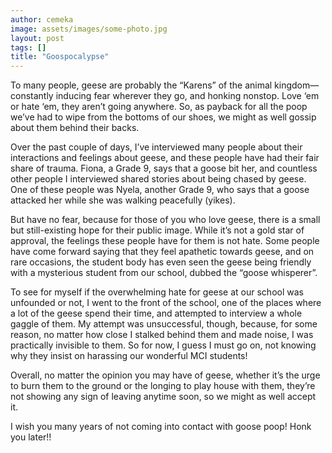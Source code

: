 ```yaml
---
author: cemeka
image: assets/images/some-photo.jpg
layout: post
tags: []
title: "Goospocalypse"
---
```


To many people, geese are probably the “Karens” of the animal kingdom—
constantly inducing fear wherever they go, and honking nonstop. Love ‘em
or hate ‘em, they aren’t going anywhere. So, as payback for all the poop
we’ve had to wipe from the bottoms of our shoes, we might as well gossip
about them behind their backs.

Over the past couple of days, I’ve interviewed many people about their
interactions and feelings about geese, and these people have had their
fair share of trauma. Fiona, a Grade 9, says that a goose bit her, and
countless other people I interviewed shared stories about being chased
by geese. One of these people was Nyela, another Grade 9, who says that
a goose attacked her while she was walking peacefully (yikes).

But have no fear, because for those of you who love geese, there is a
small but still-existing hope for their public image. While it’s not a
gold star of approval, the feelings these people have for them is not
hate. Some people have come forward saying that they feel apathetic
towards geese, and on rare occasions, the student body has even seen the
geese being friendly with a mysterious student from our school, dubbed
the “goose whisperer”.

To see for myself if the overwhelming hate for geese at our school was
unfounded or not, I went to the front of the school, one of the places
where a lot of the geese spend their time, and attempted to interview a
whole gaggle of them. My attempt was unsuccessful, though, because, for
some reason, no matter how close I stalked behind them and made noise, I
was practically invisible to them. So for now, I guess I must go on, not
knowing why they insist on harassing our wonderful MCI students!

Overall, no matter the opinion you may have of geese, whether it’s the
urge to burn them to the ground or the longing to play house with them,
they’re not showing any sign of leaving anytime soon, so we might as
well accept it.

I wish you many years of not coming into contact with goose poop! Honk
you later!!
